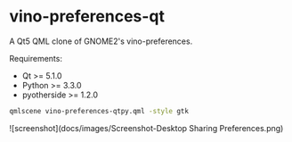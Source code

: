 vino-preferences-qt
===================

A Qt5 QML clone of GNOME2's vino-preferences.

Requirements:
  * Qt >= 5.1.0
  * Python >= 3.3.0
  * pyotherside >= 1.2.0

``` bash
qmlscene vino-preferences-qtpy.qml -style gtk
```

![screenshot](docs/images/Screenshot-Desktop Sharing Preferences.png)
